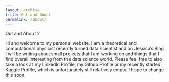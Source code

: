 ```yaml
---
layout: archive
title: Out and About
permalink: /about/
---
```


Out and About 2

Hi and welcome to my personal website. I am a theoretical and computational physicist recently turned data scientist and on Jessica’s Blog I will be writing about small projects that I am working on and things that I find overall interesting from the data science world. Please feel free to also take a look at my LinkedIn Profile, my Github Profile or my recently started Kaggle Profile, which is unfortunately still relatively empty. I hope to change this soon.

